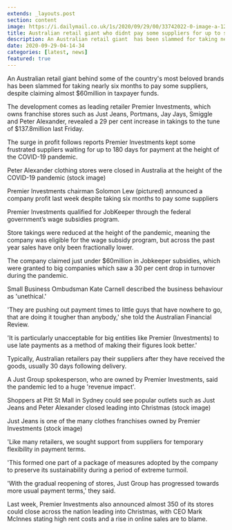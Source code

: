 ```yaml
---
extends: _layouts.post
section: content
image: https://i.dailymail.co.uk/1s/2020/09/29/00/33742022-0-image-a-12_1601337401979.jpg 
title: Australian retail giant who didnt pay some suppliers for up to six months reveals record profit 
description: An Australian retail giant  has been slammed for taking nearly six months to pay some suppliers, despite claiming almost $60million in taxpayer funds. 
date: 2020-09-29-04-14-34 
categories: [latest, news] 
featured: true 
--- 
```

An Australian retail giant behind some of the country's most beloved brands has been slammed for taking nearly six months to pay some suppliers, despite claiming almost $60million in taxpayer funds. 

The development comes as leading retailer Premier Investments, which owns franchise stores such as Just Jeans, Portmans, Jay Jays, Smiggle and Peter Alexander, revealed a 29 per cent increase in takings to the tune of $137.8million last Friday.  

The surge in profit follows reports Premier Investments kept some frustrated suppliers waiting for up to 180 days for payment at the height of the COVID-19 pandemic.

Peter Alexander clothing stores were closed in Australia at the height of the COVID-19 pandemic (stock image)

Premier Investments chairman Solomon Lew (pictured) announced a company profit last week despite taking six months to pay some suppliers

Premier Investments qualified for JobKeeper through the federal government’s wage subsidies program. 

Store takings were reduced at the height of the pandemic, meaning the company was eligible for the wage subsidy program, but across the past year sales have only been fractionally lower. 

The company claimed just under $60million in Jobkeeper subsidies, which were granted to big companies which saw a 30 per cent drop in turnover during the pandemic. 

Small Business Ombudsman Kate Carnell described the business behaviour as 'unethical.' 

'They are pushing out payment times to little guys that have nowhere to go, that are doing it tougher than anybody,' she told the Australian Financial Review.

'It is particularly unacceptable for big entities like Premier (Investments) to use late payments as a method of making their figures look better.'  

Typically, Australian retailers pay their suppliers after they have received the goods, usually 30 days following delivery.  

A Just Group spokesperson, who are owned by Premier Investments, said the pandemic led to a huge 'revenue impact'. 

Shoppers at Pitt St Mall in Sydney could see popular outlets such as Just Jeans and Peter Alexander closed leading into Christmas (stock image)

Just Jeans is one of the many clothes franchises owned by Premier Investments (stock image)

'Like many retailers, we sought support from suppliers for temporary flexibility in payment terms. 

'This formed one part of a package of measures adopted by the company to preserve its sustainability during a period of extreme turmoil. 

'With the gradual reopening of stores, Just Group has progressed towards more usual payment terms,' they said. 

Last week, Premier Investments also announced almost 350 of its stores could close across the nation leading into Christmas, with CEO Mark McInnes stating high rent costs and a rise in online sales are to blame.

